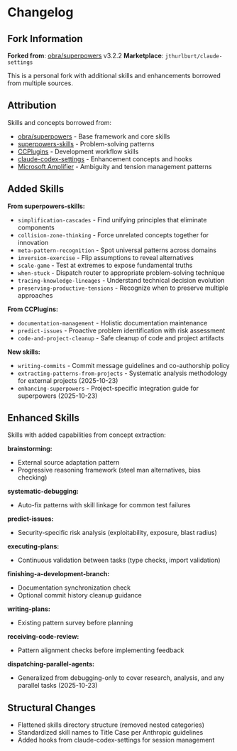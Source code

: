 # Changelog

## Fork Information

**Forked from**: [obra/superpowers](https://github.com/obra/superpowers) v3.2.2
**Marketplace**: `jthurlburt/claude-settings`

This is a personal fork with additional skills and enhancements borrowed from multiple sources.

## Attribution

Skills and concepts borrowed from:

- [obra/superpowers](https://github.com/obra/superpowers) - Base framework and core skills
- [superpowers-skills](https://github.com/obra/superpowers-skills) - Problem-solving patterns
- [CCPlugins](https://github.com/brennercruvinel/CCPlugins) - Development workflow skills
- [claude-codex-settings](https://github.com/fcakyon/claude-codex-settings/tree/main) - Enhancement concepts and hooks
- [Microsoft Amplifier](https://github.com/microsoft/amplifier) - Ambiguity and tension management patterns

## Added Skills

**From superpowers-skills:**

- `simplification-cascades` - Find unifying principles that eliminate components
- `collision-zone-thinking` - Force unrelated concepts together for innovation
- `meta-pattern-recognition` - Spot universal patterns across domains
- `inversion-exercise` - Flip assumptions to reveal alternatives
- `scale-game` - Test at extremes to expose fundamental truths
- `when-stuck` - Dispatch router to appropriate problem-solving technique
- `tracing-knowledge-lineages` - Understand technical decision evolution
- `preserving-productive-tensions` - Recognize when to preserve multiple approaches

**From CCPlugins:**

- `documentation-management` - Holistic documentation maintenance
- `predict-issues` - Proactive problem identification with risk assessment
- `code-and-project-cleanup` - Safe cleanup of code and project artifacts

**New skills:**

- `writing-commits` - Commit message guidelines and co-authorship policy
- `extracting-patterns-from-projects` - Systematic analysis methodology for external projects (2025-10-23)
- `enhancing-superpowers` - Project-specific integration guide for superpowers (2025-10-23)

## Enhanced Skills

Skills with added capabilities from concept extraction:

**brainstorming:**

- External source adaptation pattern
- Progressive reasoning framework (steel man alternatives, bias checking)

**systematic-debugging:**

- Auto-fix patterns with skill linkage for common test failures

**predict-issues:**

- Security-specific risk analysis (exploitability, exposure, blast radius)

**executing-plans:**

- Continuous validation between tasks (type checks, import validation)

**finishing-a-development-branch:**

- Documentation synchronization check
- Optional commit history cleanup guidance

**writing-plans:**

- Existing pattern survey before planning

**receiving-code-review:**

- Pattern alignment checks before implementing feedback

**dispatching-parallel-agents:**

- Generalized from debugging-only to cover research, analysis, and any parallel tasks (2025-10-23)

## Structural Changes

- Flattened skills directory structure (removed nested categories)
- Standardized skill names to Title Case per Anthropic guidelines
- Added hooks from claude-codex-settings for session management
